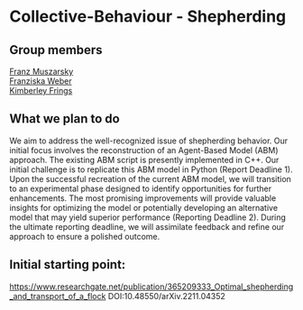 # Collective-Behaviour - Shepherding 
## Group members
[Franz Muszarsky](https://github.com/Franz0808)\
[Franziska Weber](https://github.com/franziskaweber)\
[Kimberley Frings](https://github.com/ki-mberley)

## What we plan to do
We aim to address the well-recognized issue of shepherding behavior. Our initial focus involves the reconstruction of an Agent-Based Model (ABM) approach. The existing ABM script is presently implemented in C++. Our initial challenge is to replicate this ABM model in Python (Report Deadline 1). Upon the successful recreation of the current ABM model, we will transition to an experimental phase designed to identify opportunities for further enhancements. The most promising improvements will provide valuable insights for optimizing the model or potentially developing an alternative model that may yield superior performance (Reporting Deadline 2). During the ultimate reporting deadline, we will assimilate feedback and refine our approach to ensure a polished outcome.

## Initial starting point: 
https://www.researchgate.net/publication/365209333_Optimal_shepherding_and_transport_of_a_flock
DOI:10.48550/arXiv.2211.04352


